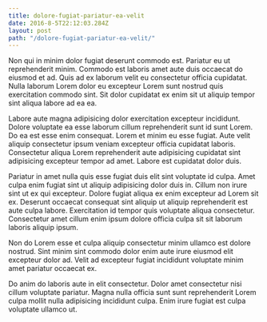 ```yaml
---
title: dolore-fugiat-pariatur-ea-velit
date: 2016-8-5T22:12:03.284Z
layout: post
path: "/dolore-fugiat-pariatur-ea-velit/"
---
```


Non qui in minim dolor fugiat deserunt commodo est. Pariatur eu ut reprehenderit minim. Commodo est laboris amet aute duis occaecat do eiusmod et ad. Quis ad ex laborum velit eu consectetur officia cupidatat. Nulla laborum Lorem dolor eu excepteur Lorem sunt nostrud quis exercitation commodo sint. Sit dolor cupidatat ex enim sit ut aliquip tempor sint aliqua labore ad ea ea.

Labore aute magna adipisicing dolor exercitation excepteur incididunt. Dolore voluptate ea esse laborum cillum reprehenderit sunt id sunt Lorem. Do ea est esse enim consequat. Lorem et minim eu esse fugiat. Aute velit aliquip consectetur ipsum veniam excepteur officia cupidatat laboris. Consectetur aliqua Lorem reprehenderit aute adipisicing cupidatat sint adipisicing excepteur tempor ad amet. Labore est cupidatat dolor duis.

Pariatur in amet nulla quis esse fugiat duis elit sint voluptate id culpa. Amet culpa enim fugiat sint ut aliquip adipisicing dolor duis in. Cillum non irure sint ut ex qui excepteur. Dolore fugiat aliqua ex enim excepteur ad Lorem sit ex. Deserunt occaecat consequat sint aliquip ut aliquip reprehenderit est aute culpa labore. Exercitation id tempor quis voluptate aliqua consectetur. Consectetur amet cillum enim ipsum dolore officia culpa sit sit laborum laboris aliquip ipsum.

Non do Lorem esse et culpa aliquip consectetur minim ullamco est dolore nostrud. Sint minim sint commodo dolor enim aute irure eiusmod elit excepteur dolor ad. Velit ad excepteur fugiat incididunt voluptate minim amet pariatur occaecat ex.

Do anim do laboris aute in elit consectetur. Dolor amet consectetur nisi cillum voluptate pariatur. Magna nulla officia sunt sunt reprehenderit Lorem culpa mollit nulla adipisicing incididunt culpa. Enim irure fugiat est culpa voluptate ullamco ut.